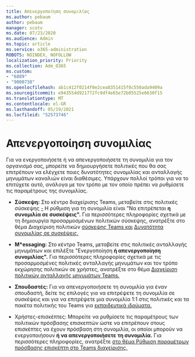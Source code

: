 ```yaml
---
title: Απενεργοποίηση συνομιλίας
ms.author: pebaum
author: pebaum
manager: scotv
ms.date: 07/23/2020
ms.audience: Admin
ms.topic: article
ms.service: o365-administration
ROBOTS: NOINDEX, NOFOLLOW
localization_priority: Priority
ms.collection: Adm_O365
ms.custom:
- "6889"
- "9000738"
ms.openlocfilehash: ab1c412f0214f0e2cea8351415f8c550ada9409a
ms.sourcegitcommit: e943554d921772fc9df4e65e72b05525e6630f15
ms.translationtype: MT
ms.contentlocale: el-GR
ms.lasthandoff: 05/19/2021
ms.locfileid: "52573746"
---
```

# <a name="disable-chat"></a>Απενεργοποίηση συνομιλίας

Για να ενεργοποιήσετε ή να απενεργοποιήσετε τη συνομιλία για τον οργανισμό σας, μπορείτε να δημιουργήσετε πολιτικές που θα σας επιτρέπουν να ελέγχετε ποιες δυνατότητες συνομιλίας και ανταλλαγής μηνυμάτων καναλιών είναι διαθέσιμες. Υπάρχουν πολλοί τρόποι για να το επιτύχετε αυτό, ανάλογα με τον τρόπο με τον οποίο πρέπει να ρυθμίσετε τις παραμέτρους της συνομιλίας.

- **Σύσκεψη:** Στο κέντρο διαχείρισης Teams, μεταβείτε στις πολιτικές σύσκεψης [-](https://admin.teams.microsoft.com/) Η ρύθμιση για τη συνομιλία είναι "Να επιτρέπεται **η συνομιλία σε συσκέψεις".** Για περισσότερες πληροφορίες σχετικά με τη δημιουργία προσαρμοσμένων πολιτικών σύσκεψης, ανατρέξτε στο θέμα Διαχείριση πολιτικών [σύσκεψης Teams και](/microsoftteams/meeting-policies-in-teams) [Δυνατότητα συνομιλίας σε συσκέψεις.](/microsoftteams/meeting-policies-in-teams#allow-chat-in-meetings)

- **M*essaging:** Στο κέντρο Teams, μεταβείτε [](https://admin.teams.microsoft.com/)στις πολιτικές ανταλλαγής μηνυμάτων και επιλέξτε "Ενεργοποίηση **ή απενεργοποίηση** **συνομιλίας".** Για περισσότερες πληροφορίες σχετικά με τις προσαρμοσμένες πολιτικές ανταλλαγής μηνυμάτων και τον τρόπο εκχώρησης πολιτικών σε χρήστες, ανατρέξτε στο θέμα [Διαχείριση πολιτικών ανταλλαγής μηνυμάτων Teams.](/microsoftteams/messaging-policies-in-teams)

- **Σπουδαστές:** Για να απενεργοποιήσετε τη συνομιλία για έναν σπουδαστή, δείτε τις επιλογές για να επιτρέψετε τη συνομιλία σε συσκέψεις και για να επιτρέψετε μια συνομιλία 1:1 στις πολιτικές και τα πακέτα πολιτικής του Teams για [εκπαιδευτικά ιδρύματα.](/microsoftteams/policy-packages-edu)

- Χρήστες-επισκέπτες: Μπορείτε να ρυθμίσετε τις παραμέτρους των πολιτικών πρόσβασης επισκεπτών ώστε να επιτρέπουν στους επισκέπτες να έχουν πρόσβαση στη συνομιλία, οι οποίοι μπορούν να ενεργοποιήσουν **ή να απενεργοποιήσετε** **τη συνομιλία.** Για περισσότερες πληροφορίες, ανατρέξτε [στο θέμα Ρύθμιση παραμέτρων πρόσβασης επισκέπτη στο Teams διαχείρισης.](/microsoftteams/set-up-guests#configure-guest-access-in-the-teams-admin-center)




